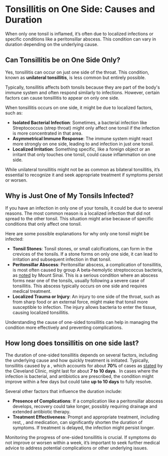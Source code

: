 # Tonsillitis on One Side: Causes and Duration

When only one tonsil is inflamed, it’s often due to localized infections or specific conditions like a peritonsillar abscess. This condition can vary in duration depending on the underlying cause.

## Can Tonsillitis be on One Side Only?

Yes, tonsillitis can occur on just one side of the throat. This condition, known as **unilateral tonsillitis**, is less common but entirely possible.

Typically, tonsillitis affects both tonsils because they are part of the body's immune system and often respond similarly to infections. However, certain factors can cause tonsillitis to appear on only one side.

When tonsillitis occurs on one side, it might be due to localized factors, such as:

- **Isolated Bacterial Infection**: Sometimes, a bacterial infection like Streptococcus (strep throat) might only affect one tonsil if the infection is more concentrated in that area.
- **Asymmetrical Immune Response**: The immune system might react more strongly on one side, leading to  and infection in just one tonsil.
- **Localized Irritation**: Something specific, like a foreign object or an irritant that only touches one tonsil, could cause inflammation on one side.

While unilateral tonsillitis might not be as common as bilateral tonsillitis, it’s essential to recognize it and seek appropriate treatment if symptoms persist or worsen.

## Why is Just One of My Tonsils Infected?

If you have an infection in only one of your tonsils, it could be due to several reasons. The most common reason is a localized infection that did not spread to the other tonsil. This situation might arise because of specific conditions that only affect one tonsil.

Here are some possible explanations for why only one tonsil might be infected:

- **Tonsil Stones**: Tonsil stones, or small calcifications, can form in the crevices of the tonsils. If a stone forms on only one side, it can lead to irritation and subsequent infection in that tonsil.
- **Peritonsillar Abscess**: Peritonsillar abscess, a complication of tonsillitis, is most often caused by group A beta-hemolytic streptococcus bacteria, as [noted](https://www.mountsinai.org/health-library/diseases-conditions/peritonsillar-abscess#:~:text=Peritonsillar%20abscess%20is%20a%20complication,are%20used%20to%20treat%20tonsillitis.) by Mount Sinai. This is a serious condition where an abscess forms near one of the tonsils, usually following a severe case of tonsillitis. This abscess typically occurs on one side and requires medical treatment.
- **Localized Trauma or Injury**: An injury to one side of the throat, such as from sharp food or an external force, might make that tonsil more susceptible to infection. The injury allows bacteria to enter the tissue, causing localized tonsillitis.

Understanding the cause of one-sided tonsillitis can help in managing the condition more effectively and preventing complications.

## How long does tonsillitis on one side last?

The duration of one-sided tonsillitis depends on several factors, including the underlying cause and how quickly treatment is initiated. Typically, tonsillitis caused by a , which accounts for about **70%** of cases as [stated](https://my.clevelandclinic.org/health/diseases/21146-tonsillitis) by the Cleveland Clinic, might last for about **7 to 10 days**.  In cases where the infection is bacterial, and antibiotics are prescribed, the condition might improve within a few days but could take **up to 10 days** to fully resolve.

Several other factors that influence the duration include:

- **Presence of Complications**: If a complication like a peritonsillar abscess develops, recovery could take longer, possibly requiring drainage and extended antibiotic therapy.
- **Treatment Effectiveness**: Prompt and appropriate treatment, including rest, , and medication, can significantly shorten the duration of symptoms. If treatment is delayed, the infection might persist longer.

Monitoring the progress of one-sided tonsillitis is crucial. If symptoms do not improve or worsen within a week, it’s important to seek further medical advice to address potential complications or other underlying issues.